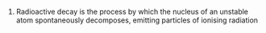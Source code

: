 1. Radioactive decay is the process by which the nucleus of an unstable atom spontaneously decomposes, emitting particles of ionising radiation

